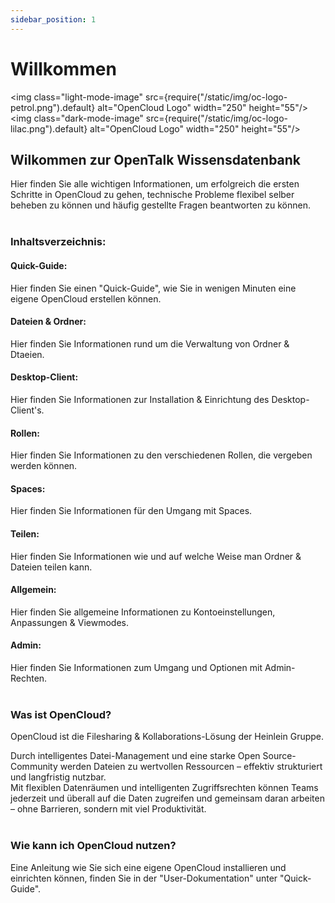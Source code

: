 ```yaml
---
sidebar_position: 1
---
```


# Willkommen

<img class="light-mode-image" src={require("/static/img/oc-logo-petrol.png").default} alt="OpenCloud Logo" width="250" height="55"/>
<img class="dark-mode-image" src={require("/static/img/oc-logo-lilac.png").default} alt="OpenCloud Logo" width="250" height="55"/>


## Wilkommen zur OpenTalk Wissensdatenbank

Hier finden Sie alle wichtigen Informationen, um erfolgreich die ersten Schritte in OpenCloud zu gehen, technische Probleme flexibel selber beheben zu können und häufig gestellte Fragen beantworten zu können.
<br/><br/>

### Inhaltsverzeichnis:

#### Quick-Guide:
Hier finden Sie einen "Quick-Guide", wie Sie in wenigen Minuten eine eigene OpenCloud erstellen können.

#### Dateien & Ordner: 
Hier finden Sie Informationen rund um die Verwaltung von Ordner & Dtaeien.

#### Desktop-Client:
Hier finden Sie Informationen zur Installation & Einrichtung des Desktop-Client's.

#### Rollen:
Hier finden Sie Informationen zu den verschiedenen Rollen, die vergeben werden können.

#### Spaces:
Hier finden Sie Informationen für den Umgang mit Spaces.

#### Teilen:
Hier finden Sie Informationen wie und auf welche Weise man Ordner & Dateien teilen kann.

#### Allgemein:
Hier finden Sie allgemeine Informationen zu Kontoeinstellungen, Anpassungen & Viewmodes.

#### Admin:
Hier finden Sie Informationen zum Umgang und Optionen mit Admin-Rechten.
<br/><br/>

### Was ist OpenCloud?
OpenCloud ist die Filesharing & Kollaborations-Lösung der Heinlein Gruppe.

Durch intelligentes Datei-Management und eine starke Open Source-Community werden Dateien zu wertvollen Ressourcen – effektiv strukturiert und langfristig nutzbar.<br/>
Mit flexiblen Datenräumen und intelligenten Zugriffs­rechten können Teams jederzeit und überall auf die Daten zugreifen und gemeinsam daran arbeiten – ohne Barrieren, sondern mit viel Produktivität.
<br/><br/>

### Wie kann ich OpenCloud nutzen?
Eine Anleitung wie Sie sich eine eigene OpenCloud installieren und einrichten können, finden Sie in der "User-Dokumentation" unter "Quick-Guide".